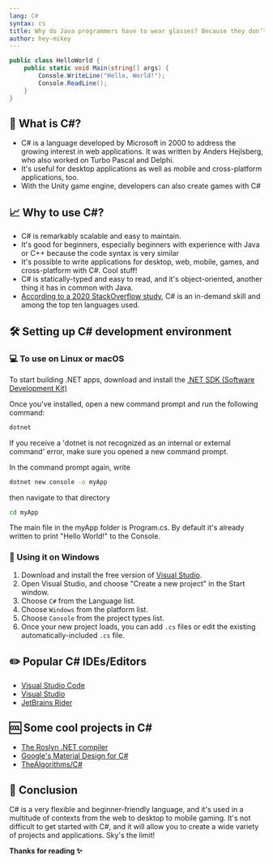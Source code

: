 ```yaml
---
lang: C#
syntax: cs
title: Why do Java programmers have to wear glasses? Because they don’t C#.
author: hey-mikey
---
```


```cs
public class HelloWorld {
    public static void Main(string[] args) {
        Console.WriteLine("Hello, World!"); 
        Console.ReadLine(); 
    }
}
```

## 🤔 What is C#?

 - C# is a language developed by Microsoft in 2000 to address the growing interest in web applications. It was written by Anders
   Hejlsberg, who also worked on Turbo Pascal and Delphi.
 - It's useful for desktop applications as well as mobile and cross-platform applications, too.
 - With the Unity game engine, developers can also create games with C#

## 📈 Why to use C#?

 - C# is remarkably scalable and easy to maintain.  
 - It's good for beginners, especially beginners with experience with Java or C++ because the code syntax is very similar
 - It's possible to write applications for desktop, web, mobile, games, and cross-platform with C#. Cool stuff!
 - C# is statically-typed and easy to read, and it's object-oriented, another thing it has in common with Java.
 - [According to a 2020 StackOverflow study](https://insights.stackoverflow.com/survey/2020#technology-most-loved-dreaded-and-wanted-languages-loved), C# is an in-demand skill and among the top ten languages used.

## 🛠️ Setting up C# development environment

### 💻 To use on Linux or macOS

To start building .NET apps, download and install the [.NET SDK (Software Development Kit)](https://download.visualstudio.microsoft.com/download/pr/8a504918-9508-464d-80c6-4da7f9cc9ac6/f9d6ad00bbd798bafb549101b5b4a4c0/dotnet-sdk-5.0.402-win-x64.exe)

Once you've installed, open a new command prompt and run the following command:
```sh
dotnet
```
If you receive a 'dotnet is not recognized as an internal or external command' error, make sure you opened a new command prompt. 

In the command prompt again, write
```sh
dotnet new console -o myApp
```
then navigate to that directory
```sh
cd myApp
```
The main file in the myApp folder is Program.cs. By default it's already written to print "Hello World!" to the Console.

### 📎 Using it on Windows

1. Download and install the free version of [Visual Studio](https://visualstudio.microsoft.com/downloads).
2. Open Visual Studio, and choose "Create a new project" in the Start window. 
3. Choose `C#` from the Language list.
4. Choose `Windows` from the platform list.
5. Choose `Console` from the project types list.
6. Once your new project loads, you can add `.cs` files or edit the existing automatically-included `.cs` file.

## ✏️ Popular C# IDEs/Editors

- [Visual Studio Code](https://code.visualstudio.com/download)
- [Visual Studio](https://visualstudio.microsoft.com/downloads)
- [JetBrains Rider](https://www.jetbrains.com/rider)

## 🆒 Some cool projects in C#

- [The Roslyn .NET compiler](https://github.com/dotnet/roslyn)
- [Google's Material Design for C#](https://github.com/MaterialDesignInXAML/MaterialDesignInXamlToolkit)
- [TheAlgorithms/C#](https://github.com/TheAlgorithms/C-Sharp)

## 🚀 Conclusion

C# is a very flexible and beginner-friendly language, and it's used in a multitude of contexts from the web to desktop to mobile gaming. It's not difficult to get started with C#, and it will allow you to create a wide variety of projects and applications. Sky's the limit!

**Thanks for reading ✨**
